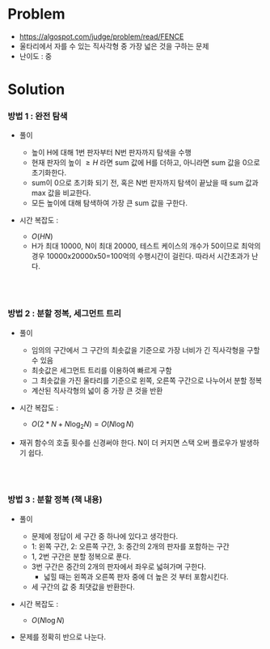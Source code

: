 # Problem
* https://algospot.com/judge/problem/read/FENCE
* 울타리에서 자를 수 있는 직사각형 중 가장 넓은 것을 구하는 문제
* 난이도 : 중

# Solution

### 방법 1 : 완전 탐색
* 풀이
  * 높이 H에 대해 1번 판자부터 N번 판자까지 탐색을 수행
  * 현재 판자의 높이 $\ge H$ 라면 sum 값에 H를 더하고, 아니라면 sum 값을 0으로 초기화한다.
  * sum이 0으로 초기화 되기 전, 혹은 N번 판자까지 탐색이 끝났을 때 sum 값과 max 값을 비교한다.
  * 모든 높이에 대해 탐색하여 가장 큰 sum 값을 구한다.

* 시간 복잡도 :
  * $O(HN)$
  * H가 최대 10000, N이 최대 20000, 테스트 케이스의 개수가 50이므로 최악의 경우 10000x20000x50=100억의 수행시간이 걸린다. 따라서 시간초과가 난다.

<br></br>

### 방법 2 : 분할 정복, 세그먼트 트리
* 풀이
  * 임의의 구간에서 그 구간의 최솟값을 기준으로 가장 너비가 긴 직사각형을 구할 수 있음
  * 최솟값은 세그먼트 트리를 이용하여 빠르게 구함
  * 그 최솟값을 가진 울타리를 기준으로 왼쪽, 오른쪽 구간으로 나누어서 분할 정복
  * 계산된 직사각형의 넓이 중 가장 큰 것을 반환

* 시간 복잡도 :
  * $O(2*N + N\log_2 N) = O(N\log N)$

* 재귀 함수의 호출 횟수를 신경써야 한다. N이 더 커지면 스택 오버 플로우가 발생하기 쉽다.

<br></br>

### 방법 3 : 분할 정복 (책 내용)
* 풀이
  * 문제에 정답이 세 구간 중 하나에 있다고 생각한다.
  * 1: 왼쪽 구간, 2: 오른쪽 구간, 3: 중간의 2개의 판자를 포함하는 구간
  * 1, 2번 구간은 분할 정복으로 푼다.
  * 3번 구간은 중간의 2개의 판자에서 좌우로 넓혀가며 구한다.
    * 넓힐 때는 왼쪽과 오른쪽 판자 중에 더 높은 것 부터 포함시킨다.
  * 세 구간의 값 중 최댓값을 반환한다.

* 시간 복잡도 :
  * $O(N\log N)$

* 문제를 정확히 반으로 나눈다.
